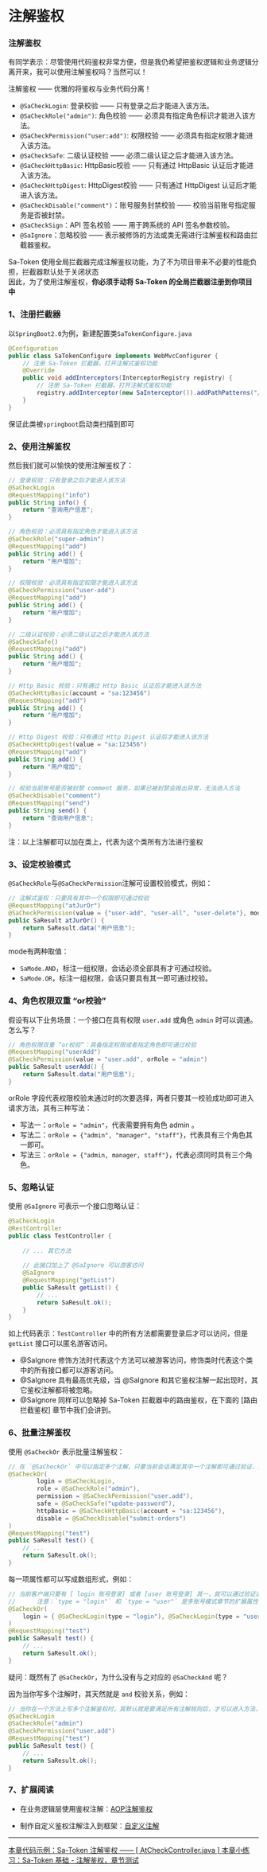 # 注解鉴权


### 注解鉴权

有同学表示：尽管使用代码鉴权非常方便，但是我仍希望把鉴权逻辑和业务逻辑分离开来，我可以使用注解鉴权吗？当然可以！<br>

注解鉴权 —— 优雅的将鉴权与业务代码分离！

- `@SaCheckLogin`: 登录校验 —— 只有登录之后才能进入该方法。
- `@SaCheckRole("admin")`: 角色校验 —— 必须具有指定角色标识才能进入该方法。
- `@SaCheckPermission("user:add")`: 权限校验 —— 必须具有指定权限才能进入该方法。
- `@SaCheckSafe`: 二级认证校验 —— 必须二级认证之后才能进入该方法。
- `@SaCheckHttpBasic`: HttpBasic校验 —— 只有通过 HttpBasic 认证后才能进入该方法。
- `@SaCheckHttpDigest`: HttpDigest校验 —— 只有通过 HttpDigest 认证后才能进入该方法。
- `@SaCheckDisable("comment")`：账号服务封禁校验 —— 校验当前账号指定服务是否被封禁。
- `@SaCheckSign`：API 签名校验 —— 用于跨系统的 API 签名参数校验。
- `@SaIgnore`：忽略校验 —— 表示被修饰的方法或类无需进行注解鉴权和路由拦截器鉴权。

Sa-Token 使用全局拦截器完成注解鉴权功能，为了不为项目带来不必要的性能负担，拦截器默认处于关闭状态<br>
因此，为了使用注解鉴权，**你必须手动将 Sa-Token 的全局拦截器注册到你项目中**


### 1、注册拦截器
以`SpringBoot2.0`为例，新建配置类`SaTokenConfigure.java`

``` java
@Configuration
public class SaTokenConfigure implements WebMvcConfigurer {
	// 注册 Sa-Token 拦截器，打开注解式鉴权功能 
	@Override
	public void addInterceptors(InterceptorRegistry registry) {
		// 注册 Sa-Token 拦截器，打开注解式鉴权功能 
		registry.addInterceptor(new SaInterceptor()).addPathPatterns("/**");	
	}
}
```
保证此类被`springboot`启动类扫描到即可

<!-- !> 注意：如果在高版本 `SpringBoot (≥2.6.x)` 下注册拦截器失效，则需要额外添加 `@EnableWebMvc` 注解才可以使用。 -->


### 2、使用注解鉴权
然后我们就可以愉快的使用注解鉴权了：

``` java 
// 登录校验：只有登录之后才能进入该方法 
@SaCheckLogin						
@RequestMapping("info")
public String info() {
	return "查询用户信息";
}

// 角色校验：必须具有指定角色才能进入该方法 
@SaCheckRole("super-admin")		
@RequestMapping("add")
public String add() {
	return "用户增加";
}

// 权限校验：必须具有指定权限才能进入该方法 
@SaCheckPermission("user-add")		
@RequestMapping("add")
public String add() {
	return "用户增加";
}

// 二级认证校验：必须二级认证之后才能进入该方法 
@SaCheckSafe()		
@RequestMapping("add")
public String add() {
	return "用户增加";
}

// Http Basic 校验：只有通过 Http Basic 认证后才能进入该方法 
@SaCheckHttpBasic(account = "sa:123456")
@RequestMapping("add")
public String add() {
	return "用户增加";
}

// Http Digest 校验：只有通过 Http Digest 认证后才能进入该方法 
@SaCheckHttpDigest(value = "sa:123456")
@RequestMapping("add")
public String add() {
	return "用户增加";
}

// 校验当前账号是否被封禁 comment 服务，如果已被封禁会抛出异常，无法进入方法 
@SaCheckDisable("comment")				
@RequestMapping("send")
public String send() {
	return "查询用户信息";
}
```

注：以上注解都可以加在类上，代表为这个类所有方法进行鉴权


### 3、设定校验模式
`@SaCheckRole`与`@SaCheckPermission`注解可设置校验模式，例如：
``` java
// 注解式鉴权：只要具有其中一个权限即可通过校验 
@RequestMapping("atJurOr")
@SaCheckPermission(value = {"user-add", "user-all", "user-delete"}, mode = SaMode.OR)		
public SaResult atJurOr() {
	return SaResult.data("用户信息");
}
```

mode有两种取值：
- `SaMode.AND`，标注一组权限，会话必须全部具有才可通过校验。
- `SaMode.OR`，标注一组权限，会话只要具有其一即可通过校验。


### 4、角色权限双重 “or校验”
假设有以下业务场景：一个接口在具有权限 `user.add` 或角色 `admin` 时可以调通。怎么写？

``` java
// 角色权限双重 “or校验”：具备指定权限或者指定角色即可通过校验
@RequestMapping("userAdd")
@SaCheckPermission(value = "user.add", orRole = "admin")		
public SaResult userAdd() {
	return SaResult.data("用户信息");
}
```

orRole 字段代表权限校验未通过时的次要选择，两者只要其一校验成功即可进入请求方法，其有三种写法：
- 写法一：`orRole = "admin"`，代表需要拥有角色 admin 。
- 写法二：`orRole = {"admin", "manager", "staff"}`，代表具有三个角色其一即可。
- 写法三：`orRole = {"admin, manager, staff"}`，代表必须同时具有三个角色。


### 5、忽略认证

使用 `@SaIgnore` 可表示一个接口忽略认证：

``` java
@SaCheckLogin
@RestController
public class TestController {
	
	// ... 其它方法 
	
	// 此接口加上了 @SaIgnore 可以游客访问 
	@SaIgnore
	@RequestMapping("getList")
	public SaResult getList() {
		// ... 
		return SaResult.ok(); 
	}
}
```

如上代码表示：`TestController` 中的所有方法都需要登录后才可以访问，但是 `getList` 接口可以匿名游客访问。

- @SaIgnore 修饰方法时代表这个方法可以被游客访问，修饰类时代表这个类中的所有接口都可以游客访问。
- @SaIgnore 具有最高优先级，当 @SaIgnore 和其它鉴权注解一起出现时，其它鉴权注解都将被忽略。
- @SaIgnore 同样可以忽略掉 Sa-Token 拦截器中的路由鉴权，在下面的 [路由拦截鉴权] 章节中我们会讲到。



### 6、批量注解鉴权

使用 `@SaCheckOr` 表示批量注解鉴权：

``` java
// 在 `@SaCheckOr` 中可以指定多个注解，只要当前会话满足其中一个注解即可通过验证，进入方法。
@SaCheckOr(
		login = @SaCheckLogin,
		role = @SaCheckRole("admin"),
		permission = @SaCheckPermission("user.add"),
		safe = @SaCheckSafe("update-password"),
		httpBasic = @SaCheckHttpBasic(account = "sa:123456"),
		disable = @SaCheckDisable("submit-orders")
)
@RequestMapping("test")
public SaResult test() {
	// ... 
	return SaResult.ok(); 
}
```

每一项属性都可以写成数组形式，例如：

``` java
// 当前客户端只要有 [ login 账号登录] 或者 [user 账号登录] 其一，就可以通过验证进入方法。
// 		注意：`type = "login"` 和 `type = "user"` 是多账号模式章节的扩展属性，此处你可以先略过这个知识点。
@SaCheckOr(
	login = { @SaCheckLogin(type = "login"), @SaCheckLogin(type = "user") }
)
@RequestMapping("test")
public SaResult test() {
	// ... 
	return SaResult.ok(); 
}
```

疑问：既然有了 `@SaCheckOr`，为什么没有与之对应的 `@SaCheckAnd` 呢？

因为当你写多个注解时，其天然就是 `and` 校验关系，例如：
 
``` java
// 当你在一个方法上写多个注解鉴权时，其默认就是要满足所有注解规则后，才可以进入方法，只要有一个不满足，就会抛出异常
@SaCheckLogin
@SaCheckRole("admin")
@SaCheckPermission("user.add")
@RequestMapping("test")
public SaResult test() {
	// ... 
	return SaResult.ok(); 
}
```



### 7、扩展阅读

- 在业务逻辑层使用鉴权注解：[AOP注解鉴权](/plugin/aop-at)

- 制作自定义鉴权注解注入到框架：[自定义注解](/fun/custom-annotations)


<!-- 疑问：我能否将注解写在其它架构层呢，比如业务逻辑层？

使用拦截器模式，只能在`Controller层`进行注解鉴权，如需在任意层级使用注解鉴权，请参考：[AOP注解鉴权](/plugin/aop-at) -->


---

<a class="case-btn" href="https://gitee.com/dromara/sa-token/blob/master/sa-token-demo/sa-token-demo-case/src/main/java/com/pj/cases/use/AtCheckController.java"
	target="_blank">
	本章代码示例：Sa-Token 注解鉴权 —— [ AtCheckController.java ]
</a>
<a class="dt-btn" href="https://www.wenjuan.ltd/s/ARJvIbA/" target="_blank">本章小练习：Sa-Token 基础 - 注解鉴权，章节测试</a>







